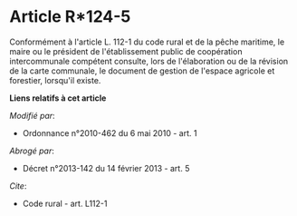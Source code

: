 # Article R*124-5

Conformément à l'article L. 112-1 du code rural et de la pêche maritime, le maire ou le président de l'établissement public
de coopération intercommunale compétent consulte, lors de l'élaboration ou de la révision de la carte communale, le document
de gestion de l'espace agricole et forestier, lorsqu'il existe.

**Liens relatifs à cet article**

_Modifié par_:

  - Ordonnance n°2010-462 du 6 mai 2010 - art. 1

_Abrogé par_:

  - Décret n°2013-142 du 14 février 2013 - art. 5

_Cite_:

  - Code rural - art. L112-1
